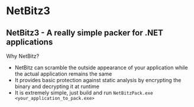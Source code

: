 # NetBitz3
## NetBitz3 - A really simple packer for .NET applications

Why NetBitz?
- NetBitz can scramble the outside appearance of your application while the actual application remains the same
- It provides basic protection against static analysis by encrypting the binary and decrypting it at runtime
- It is extremely simple, just build and run `NetBitzPack.exe <your_application_to_pack.exe>`

